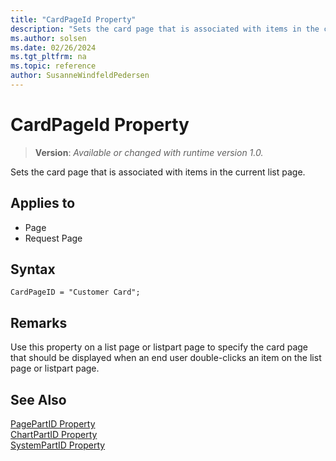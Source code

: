 ```yaml
---
title: "CardPageId Property"
description: "Sets the card page that is associated with items in the current list page."
ms.author: solsen
ms.date: 02/26/2024
ms.tgt_pltfrm: na
ms.topic: reference
author: SusanneWindfeldPedersen
---
```

[//]: # (START>DO_NOT_EDIT)
[//]: # (IMPORTANT:Do not edit any of the content between here and the END>DO_NOT_EDIT.)
[//]: # (Any modifications should be made in the .xml files in the ModernDev repo.)
# CardPageId Property
> **Version**: _Available or changed with runtime version 1.0._

Sets the card page that is associated with items in the current list page.

## Applies to
-   Page
-   Request Page

[//]: # (IMPORTANT: END>DO_NOT_EDIT)

## Syntax

```AL
CardPageID = "Customer Card";
```
  
## Remarks  
 Use this property on a list page or listpart page to specify the card page that should be displayed when an end user double-clicks an item on the list page or listpart page.  
 
 
## See Also  
[PagePartID Property](./devenv-properties.md)   
[ChartPartID Property](./devenv-properties.md)   
[SystemPartID Property](./devenv-properties.md)
